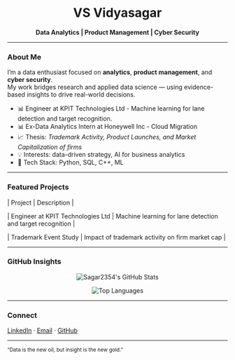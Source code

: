 <h1 align="center">VS Vidyasagar</h1>

<p align="center">
  <b>Data Analytics | Product Management | Cyber Security</b>
</p>

---

### About Me

I’m a data enthusiast focused on **analytics**, **product management**, and **cyber security**.  
My work bridges research and applied data science — using evidence-based insights to drive real-world decisions.

- 📊 Engineer at KPIT Technologies Ltd - Machine learning for lane detection and target recognition. 
- 📊 Ex-Data Analytics Intern at Honeywell Inc - Cloud Migration 
- 📈 Thesis: *Trademark Activity, Product Launches, and Market Capitalization of firms*  
- 💡 Interests: data-driven strategy, AI for business analytics  
- 🧰 Tech Stack: Python, SQL, C++, ML

---

### Featured Projects

| Project | Description |

| Engineer at KPIT Technologies Ltd | Machine learning for lane detection and target recognition |

| Trademark Event Study | Impact of trademark activity on firm market cap |

---

### GitHub Insights

<div align="center">

![Sagar2354's GitHub Stats](https://github-readme-stats.vercel.app/api?username=Sagar2354&show_icons=true&theme=transparent&hide_border=true)

![Top Languages](https://github-readme-stats.vercel.app/api/top-langs/?username=Sagar2354&layout=compact&theme=transparent&hide_border=true)

</div>

---

### Connect

[LinkedIn]([https://www.linkedin.com/in/vidyasagar-vs-9b1158190]) · [Email](mailto:vidyasagar2354@gmail.com) · [GitHub](https://github.com/Sagar2354)

---

<sub>“Data is the new oil, but insight is the new gold.”</sub>
